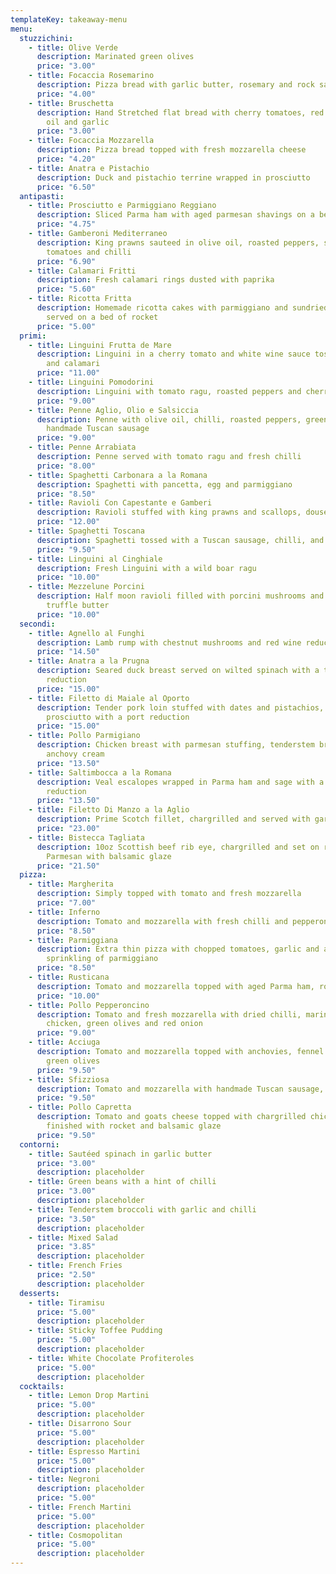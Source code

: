 ```yaml
---
templateKey: takeaway-menu
menu:
  stuzzichini:
    - title: Olive Verde
      description: Marinated green olives
      price: "3.00"
    - title: Focaccia Rosemarino
      description: Pizza bread with garlic butter, rosemary and rock salt
      price: "4.00"
    - title: Bruschetta
      description: Hand Stretched flat bread with cherry tomatoes, red onion, olive
        oil and garlic
      price: "3.00"
    - title: Focaccia Mozzarella
      description: Pizza bread topped with fresh mozzarella cheese
      price: "4.20"
    - title: Anatra e Pistachio
      description: Duck and pistachio terrine wrapped in prosciutto
      price: "6.50"
  antipasti:
    - title: Prosciutto e Parmiggiano Reggiano
      description: Sliced Parma ham with aged parmesan shavings on a bed of rocket
      price: "4.75"
    - title: Gamberoni Mediterraneo
      description: King prawns sauteed in olive oil, roasted peppers, sundried
        tomatoes and chilli
      price: "6.90"
    - title: Calamari Fritti
      description: Fresh calamari rings dusted with paprika
      price: "5.60"
    - title: Ricotta Fritta
      description: Homemade ricotta cakes with parmiggiano and sundried tomatoes
        served on a bed of rocket
      price: "5.00"
  primi:
    - title: Linguini Frutta de Mare
      description: Linguini in a cherry tomato and white wine sauce tossed with prawns
        and calamari
      price: "11.00"
    - title: Linguini Pomodorini
      description: Linguini with tomato ragu, roasted peppers and cherry tomatoes
      price: "9.00"
    - title: Penne Aglio, Olio e Salsiccia
      description: Penne with olive oil, chilli, roasted peppers, green olives and
        handmade Tuscan sausage
      price: "9.00"
    - title: Penne Arrabiata
      description: Penne served with tomato ragu and fresh chilli
      price: "8.00"
    - title: Spaghetti Carbonara a la Romana
      description: Spaghetti with pancetta, egg and parmiggiano
      price: "8.50"
    - title: Ravioli Con Capestante e Gamberi
      description: Ravioli stuffed with king prawns and scallops, doused in sage butter
      price: "12.00"
    - title: Spaghetti Toscana
      description: Spaghetti tossed with a Tuscan sausage, chilli, and ricotta ragu
      price: "9.50"
    - title: Linguini al Cinghiale
      description: Fresh Linguini with a wild boar ragu
      price: "10.00"
    - title: Mezzelune Porcini
      description: Half moon ravioli filled with porcini mushrooms and served in a
        truffle butter
      price: "10.00"
  secondi:
    - title: Agnello al Funghi
      description: Lamb rump with chestnut mushrooms and red wine reduction
      price: "14.50"
    - title: Anatra a la Prugna
      description: Seared duck breast served on wilted spinach with a thyme and plum
        reduction
      price: "15.00"
    - title: Filetto di Maiale al Oporto
      description: Tender pork loin stuffed with dates and pistachios, wrapped in
        prosciutto with a port reduction
      price: "15.00"
    - title: Pollo Parmigiano
      description: Chicken breast with parmesan stuffing, tenderstem broccoli and
        anchovy cream
      price: "13.50"
    - title: Saltimbocca a la Romana
      description: Veal escalopes wrapped in Parma ham and sage with a rich Marsala
        reduction
      price: "13.50"
    - title: Filetto Di Manzo a la Aglio
      description: Prime Scotch fillet, chargrilled and served with garlic butter
      price: "23.00"
    - title: Bistecca Tagliata
      description: 10oz Scottish beef rib eye, chargrilled and set on rocket and
        Parmesan with balsamic glaze
      price: "21.50"
  pizza:
    - title: Margherita
      description: Simply topped with tomato and fresh mozzarella
      price: "7.00"
    - title: Inferno
      description: Tomato and mozzarella with fresh chilli and pepperoni sausage
      price: "8.50"
    - title: Parmiggiana
      description: Extra thin pizza with chopped tomatoes, garlic and a generous
        sprinkling of parmiggiano
      price: "8.50"
    - title: Rusticana
      description: Tomato and mozzarella topped with aged Parma ham, rocket and parmesan
      price: "10.00"
    - title: Pollo Pepperoncino
      description: Tomato and fresh mozzarella with dried chilli, marinated spicy
        chicken, green olives and red onion
      price: "9.00"
    - title: Acciuga
      description: Tomato and mozzarella topped with anchovies, fennel seed salami and
        green olives
      price: "9.50"
    - title: Sfizziosa
      description: Tomato and mozzarella with handmade Tuscan sausage, red onion and chilli
      price: "9.50"
    - title: Pollo Capretta
      description: Tomato and goats cheese topped with chargrilled chicken and
        finished with rocket and balsamic glaze
      price: "9.50"
  contorni:
    - title: Sautéed spinach in garlic butter
      price: "3.00"
      description: placeholder
    - title: Green beans with a hint of chilli
      price: "3.00"
      description: placeholder
    - title: Tenderstem broccoli with garlic and chilli
      price: "3.50"
      description: placeholder
    - title: Mixed Salad
      price: "3.85"
      description: placeholder
    - title: French Fries
      price: "2.50"
      description: placeholder
  desserts:
    - title: Tiramisu
      price: "5.00"
      description: placeholder
    - title: Sticky Toffee Pudding
      price: "5.00"
      description: placeholder
    - title: White Chocolate Profiteroles
      price: "5.00"
      description: placeholder
  cocktails:
    - title: Lemon Drop Martini
      price: "5.00"
      description: placeholder
    - title: Disarrono Sour
      price: "5.00"
      description: placeholder
    - title: Espresso Martini
      price: "5.00"
      description: placeholder
    - title: Negroni
      description: placeholder
      price: "5.00"
    - title: French Martini
      price: "5.00"
      description: placeholder
    - title: Cosmopolitan
      price: "5.00"
      description: placeholder
---
```

